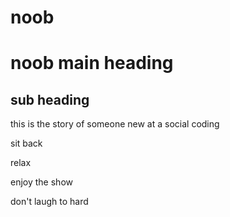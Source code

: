 # noob
# noob main heading

## sub heading

this is the story of someone new at a social coding

sit back

relax

enjoy the show

don't laugh to hard